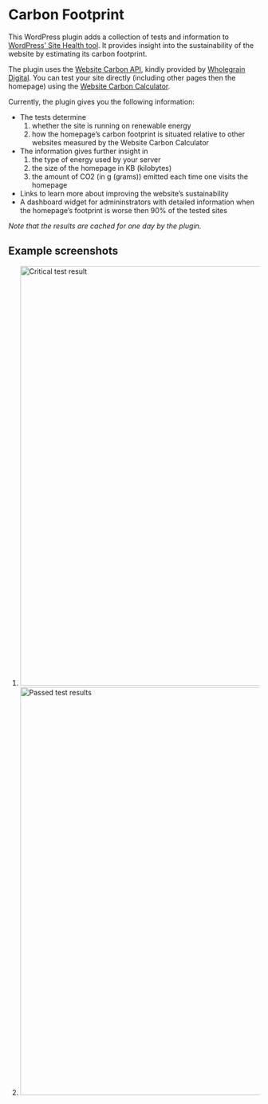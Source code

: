# Carbon Footprint

This WordPress plugin adds a collection of tests and information to [WordPress’ Site Health tool](https://wordpress.org/documentation/article/site-health-screen/). It provides insight into the sustainability of the website by estimating its carbon footprint.

The plugin uses the [Website Carbon API](https://api.websitecarbon.com), kindly provided by [Wholegrain Digital](https://www.wholegraindigital.com).
You can test your site directly (including other pages then the homepage) using the [Website Carbon Calculator](https://www.websitecarbon.com).

Currently, the plugin gives you the following information:

* The tests determine 
    1. whether the site is running on renewable energy
    2. how the homepage’s carbon footprint is situated relative to other websites measured by the Website Carbon Calculator
* The information gives further insight in 
    1. the type of energy used by your server
    2. the size of the homepage in KB (kilobytes)
    3. the amount of CO2 (in g (grams)) emitted each time one visits the homepage
* Links to learn more about improving the website’s sustainability
* A dashboard widget for admininstrators with detailed information when the homepage’s footprint is worse then 90% of the tested sites

*Note that the results are cached for one day by the plugin.*

## Example screenshots

1. <img width="841" alt="Critical test result" src="https://github.com/LittleBigThing/carbon-footprint/assets/5901923/d5fd34a6-c028-4d91-8436-e5370ad49d54">
2. <img width="818" alt="Passed test results" src="https://github.com/LittleBigThing/carbon-footprint/assets/5901923/dabf1959-9130-4036-bd2d-045113776e25">
